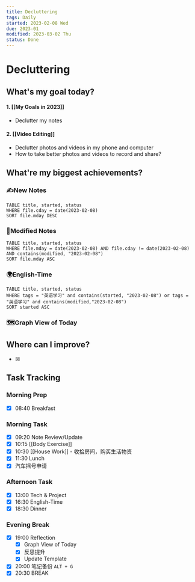 ```yaml
---
title: Decluttering
tags: Daily
started: 2023-02-08 Wed
due: 2023-01
modified: 2023-03-02 Thu
status: Done
---
```

# Decluttering
## What's my goal today?
#### 1. [[My Goals in 2023]]
- Declutter my notes 
#### 2. [[Video Editing]]
- Declutter photos and videos in my phone and computer
- How to take better photos and videos to record and share?
## What're my biggest achievements?
### ✍️New Notes

```dataview
TABLE title, started, status
WHERE file.cday = date(2023-02-08)
SORT file.mday DESC
```

### 📝Modified Notes

```dataview
TABLE title, started, status
WHERE file.mday = date(2023-02-08) AND file.cday != date(2023-02-08) AND contains(modified, "2023-02-08")
SORT file.mday ASC
```

### 🌍English-Time

```dataview
TABLE title, started, status
WHERE tags = "英语学习" and contains(started, "2023-02-08") or tags = "英语学习" and contains(modified,"2023-02-08") 
SORT started ASC
```

### 🗺️Graph View of Today

## Where can I improve?
- [x] 
## Task Tracking
### Morning Prep
- [x] 08:40 Breakfast
### Morning Task
- [x] 09:20 Note Review/Update
- [x] 10:15 [[Body Exercise]]
- [x] 10:30 [[House Work]] - 收拾房间，购买生活物资
- [x] 11:30 Lunch
- [x] 汽车摇号申请
### Afternoon Task
- [x] 13:00 Tech & Project
- [x] 16:30 English-Time
- [x] 18:30 Dinner
### Evening Break
- [x] 19:00 Reflection
	- [x] Graph View of Today
	- [x] 反思提升
	- [x] Update Template 
- [x] 20:00 笔记备份 `ALT + G`
- [x] 20:30 BREAK
